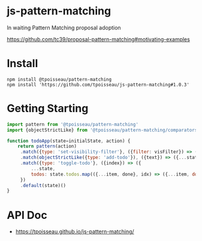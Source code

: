 # js-pattern-matching
In waiting Pattern Matching proposal adoption

https://github.com/tc39/proposal-pattern-matching#motivating-examples

# Install
```
npm install @tpoisseau/pattern-matching
npm install 'https://github.com/tpoisseau/js-pattern-matching#1.0.3'
```

# Getting Starting
```js
import pattern from '@tpoisseau/pattern-matching'
import {objectStrictLike} from '@tpoisseau/pattern-matching/comparators'

function todoApp(state=initialState, action) {
    return pattern(action)
     .match({type: 'set-visibility-filter'}, ({filter: visFilter}) => ({...state, visFilter}))
     .match(objectStrictLike({type: 'add-todo'}), ({text}) => ({...state, todos: [...state.todos, {text}]})
     .match({type: 'toggle-todo'}, ({index}) => ({
         ...state,
         todos: state.todos.map(({...item, done}, idx) => ({...item, done: idx === index ? !done : done})
     })
     .default(state)()
}
```

# API Doc
- https://tpoisseau.github.io/js-pattern-matching/
